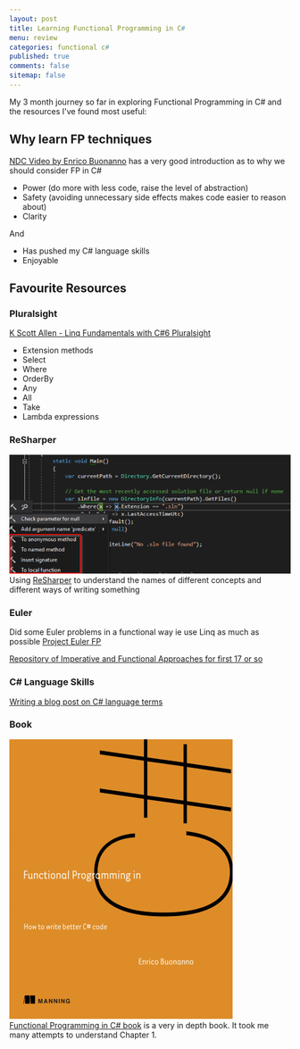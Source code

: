 ```yaml
---
layout: post
title: Learning Functional Programming in C# 
menu: review
categories: functional c# 
published: true 
comments: false
sitemap: false
---
```

My 3 month journey so far in exploring Functional Programming in C# and the resources I've found most useful:

## Why learn FP techniques
[NDC Video by Enrico Buonanno](https://www.youtube.com/watch?v=wJq86IXkFdQ) has a very good introduction as to why we should consider FP in C# 

- Power (do more with less code, raise the level of abstraction)
- Safety (avoiding unnecessary side effects makes code easier to reason about)
- Clarity 

And

- Has pushed my C# language skills 
- Enjoyable

## Favourite Resources 

### Pluralsight    
  [K Scott Allen - Linq Fundamentals with C#6 Pluralsight](https://app.pluralsight.com/library/courses/linq-fundamentals-csharp-6/table-of-contents)

- Extension methods
- Select
- Where
- OrderBy
- Any
- All
- Take
- Lambda expressions

### ReSharper
![ps](/assets/2019-01-11/1.png)  
Using [ReSharper](https://www.jetbrains.com/resharper/) to understand the names of different concepts and different ways of writing something  

### Euler
Did some Euler problems in a functional way ie use Linq as much as possible
[Project Euler FP](/2018/09/20/Improve-Programming-using-Project-Euler)   

[Repository of Imperative and Functional Approaches for first 17 or so](https://davemateer.visualstudio.com/_git/Euler1)  

### C# Language Skills
[Writing a blog post on C# language terms](/2018/12/07/Language-Terms)

### Book
![ps](/assets/2019-01-11/3.png)  
[Functional Programming in C# book](https://www.manning.com/books/functional-programming-in-c-sharp) is a very in depth book.  It took me many attempts to understand Chapter 1.

